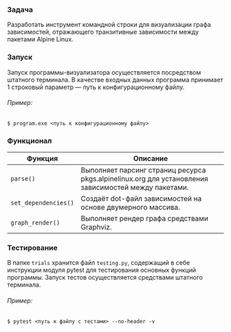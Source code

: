 ### Задача
Разработать инструмент командной строки для визуализации графа зависимостей, отражающего транзитивные зависимости между пакетами Alpine Linux.


### Запуск
Запуск программы-визуализатора осуществляется посредством штатного терминала. 
В качестве входных данных программа принимает 1 строковый параметр — путь к конфигурационному файлу.
###### Пример:
```
$ program.exe <путь к конфигурационному файлу>
```


### Функционал
| Функция              | Описание                                                                                             |
|----------------------|------------------------------------------------------------------------------------------------------|
| `parse()`            | Выполняет парсинг страниц ресурса pkgs.alpinelinux.org для установления зависимостей между пакетами. |
| `set_dependencies()` | Создаёт dot-файл зависимостей на основе двумерного массива.                                          |
| `graph_render()`     | Выполняет рендер графа средствами Graphviz.                                                          |


### Тестирование
В папке `trials` хранится файл `testing.py`, содержащий в себе инструкции модуля pytest для тестирования основных функций программы.
Запуск тестов осуществляется средствами штатного терминала.
###### Пример:
```
$ pytest <путь к файлу с тестами> --no-header -v
```